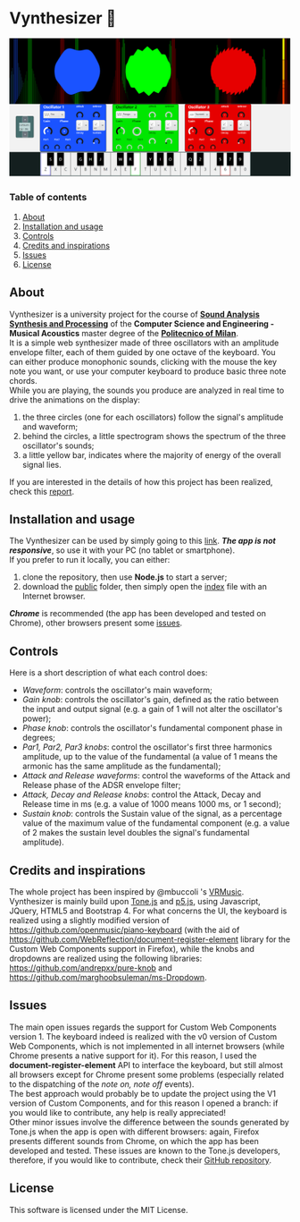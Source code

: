 # Vynthesizer :musical_keyboard:
![Vynthesizer](vynthesizer.png)
### Table of contents

1. [About](#about)
2. [Installation and usage](#installation-and-usage)
3. [Controls](#controls)
4. [Credits and inspirations](#credits-and-inspirations)
5. [Issues](#issues)
6. [License](#license)

## About
Vynthesizer is a university project for the course of **[Sound Analysis Synthesis and Processing](https://sites.google.com/site/sasppolimi/)** of the **Computer Science and Engineering - Musical Acoustics** master degree of the **[Politecnico of Milan](https://www.polimi.it/)**.  
It is a simple web synthesizer made of three oscillators with an amplitude envelope filter, each of them guided by one octave of the keyboard. You can either produce monophonic sounds, clicking with the mouse the key note you want, or use your computer keyboard to produce basic three note chords.  
While you are playing, the sounds you produce are analyzed in real time to drive the animations on the display:
  1. the three circles (one for each oscillators) follow the signal's amplitude and waveform;
  2. behind the circles, a little spectrogram shows the spectrum of the three oscillator's sounds;
  3. a little yellow bar, indicates where the majority of energy of the overall signal lies.
  
If you are interested in the details of how this project has been realized, check this [report](report.pdf).

## Installation and usage
The Vynthesizer can be used by simply going to this [link](https://vynthesizer.herokuapp.com/). **_The app is not responsive_**, so use it with your PC (no tablet or smartphone).  
If you prefer to run it locally, you can either:
  1. clone the repository, then use **Node.js** to start a server;
  2. download the [public](/public) folder, then simply open the [index](/public/index.html) file with an Internet browser.

**_Chrome_** is recommended (the app has been developed and tested on Chrome), other browsers present some [issues](#issues).

## Controls
Here is a short description of what each control does:  
- *Waveform*: controls the oscillator's main waveform;  
- *Gain knob*: controls the oscillator's gain, defined as the ratio between the input and output signal (e.g. a gain of 1 will not alter the oscillator's power);  
- *Phase knob*: controls the oscillator's fundamental component phase in degrees;  
- *Par1, Par2, Par3 knobs*: control the oscillator's first three harmonics amplitude, up to the value of the fundamental (a value of 1 means the armonic has the same amplitude as the fundamental);  
- *Attack and Release waveforms*: control the waveforms of the Attack and Release phase of the ADSR envelope filter;  
- *Attack, Decay and Release knobs*: control the Attack, Decay and Release time in ms (e.g. a value of 1000 means 1000 ms, or 1 second);  
- *Sustain knob*: controls the Sustain value of the signal, as a percentage value of the maximum value of the fundamental component (e.g. a value of 2 makes the sustain level doubles the signal's fundamental amplitude).

## Credits and inspirations
The whole project has been inspired by @mbuccoli 's [VRMusic](https://github.com/mbuccoli/VRmusic).  
Vynthesizer is mainly build upon [Tone.js](https://tonejs.github.io/) and [p5.js](https://github.com/processing/p5.js), using Javascript, JQuery, HTML5 and Bootstrap 4.
For what concerns the UI, the keyboard is realized using a slightly modified version of https://github.com/openmusic/piano-keyboard (with the aid of https://github.com/WebReflection/document-register-element library for the Custom Web Components support in Firefox), while the knobs and dropdowns are realized using the following libraries: https://github.com/andrepxx/pure-knob and https://github.com/marghoobsuleman/ms-Dropdown.

## Issues
The main open issues regards the support for Custom Web Components version 1. The keyboard indeed is realized with the v0 version of Custom Web Components, which is not implemented in all internet browsers (while Chrome presents a native support for it). For this reason, I used the **document-register-element** API to interface the keyboard, but still almost all browsers except for Chrome present some problems (especially related to the dispatching of the *note on, note off* events).  
The best approach would probably be to update the project using the V1 version of Custom Components, and for this reason I opened a branch: if you would like to contribute, any help is really appreciated!  
Other minor issues involve the difference between the sounds generated by Tone.js when the app is open with different browsers: again, Firefox presents different sounds from Chrome, on which the app has been developed and tested. These issues are known to the Tone.js developers, therefore, if you would like to contribute, check their [GitHub repository](https://github.com/Tonejs/Tone.js).

## License
This software is licensed under the MIT License.


